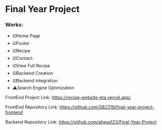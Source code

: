 

# Final Year Project 

### Works:

* ☑️Home Page
* ☑️Footer
* ☑️Recipe
* ☑️Contact
* ☑️View Full Recipe
* ☑️Backend Creation
* ☑️Backend integration
* ⚠️Search Engine Optimization


FrontEnd Project Link: https://recipe-website-eta.vercel.app/

FrontEnd Repository Link: https://github.com/SB2318/final-year-project-frontend

Backend Repository Link: https://github.com/ahesa123/Final-Year-Project

